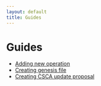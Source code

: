 ```yaml
---
layout: default
title: Guides
---
```


# Guides

* [Adding new operation](./001-adding-operation.md)
* [Creating genesis file](./002-creating-genesis.md) 
* [Creating CSCA update proposal](./003-csca-list-proposal-guide.md) 